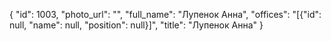 {
    "id": 1003,
    "photo_url": "",
    "full_name": "Лупенок Анна",
    "offices": "[{\"id\": null, \"name\": null, \"position\": null}]",
    "title": "Лупенок Анна"
}